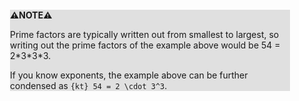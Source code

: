 <div style="margin:2em; background-color: #e0e0e0;">

<strong>⚠️NOTE️️️⚠️</strong>

Prime factors are typically written out from smallest to largest, so writing out the prime factors of the example above would be    54 = 2\*3\*3\*3.

If you know exponents, the example above can be further condensed as `{kt} 54 = 2 \cdot 3^3`.
</div>

